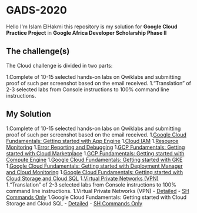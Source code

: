 # GADS-2020

Hello I'm Islam ElHakmi this repository is my solution for **Google Cloud Practice Project** in **Google Africa Developer Scholarship Phase II**

## The challenge(s)

The Cloud challenge is divided in two parts:

1.Complete of 10-15 selected hands-on labs on Qwiklabs and submitting proof of such per screenshot based on the email received.
1.“Translation” of 2-3 selected labs from Console instructions to 100% command line instructions.

## My Solution

1.Complete of 10-15 selected hands-on labs on Qwiklabs and submitting proof of such per screenshot based on the email received.
  1.[Google Cloud Fundamentals: Getting started with App Engine](https://github.com/EslamHiko/GADS-2020/blob/master/proofs/1.PNG)
  1.[Cloud IAM](https://github.com/EslamHiko/GADS-2020/blob/master/proofs/2.PNG)
  1.[Resource Monitoring](https://github.com/EslamHiko/GADS-2020/blob/master/proofs/3.PNG)
  1.[Error Reporting and Debugging](https://github.com/EslamHiko/GADS-2020/blob/master/proofs/4.PNG)
  1.[GCP Fundamentals: Getting started with Cloud Marketplace](https://github.com/EslamHiko/GADS-2020/blob/master/proofs/5.PNG)
  1.[GCP Fundamentals: Getting started with Compute Engine](https://github.com/EslamHiko/GADS-2020/blob/master/proofs/6.PNG)
  1.[Google Cloud Fundamentals: Getting started with GKE](https://github.com/EslamHiko/GADS-2020/blob/master/proofs/7.PNG)
  1.[Google Cloud Fundamentals: Getting started with Deployment Manager and Cloud Monitoring](https://github.com/EslamHiko/GADS-2020/blob/master/proofs/8.PNG)
  1.[Google Cloud Fundamentals: Getting started with Cloud Storage and Cloud SQL](https://github.com/EslamHiko/GADS-2020/blob/master/proofs/9.PNG)
  1.[Virtual Private Networks (VPN)](https://github.com/EslamHiko/GADS-2020/blob/master/proofs/10.PNG)
1.“Translation” of 2-3 selected labs from Console instructions to 100% command line instructions.
  1.Virtual Private Networks (VPN)
    - [Detailed](https://github.com/EslamHiko/GADS-2020/blob/master/translations/vpn.md)
    - [SH Commands Only](https://github.com/EslamHiko/GADS-2020/blob/master/translations/vpn.sh)
  1.Google Cloud Fundamentals: Getting started with Cloud Storage and Cloud SQL
    - [Detailed](https://github.com/EslamHiko/GADS-2020/blob/master/translations/sql.md)
    - [SH Commands Only](https://github.com/EslamHiko/GADS-2020/blob/master/translations/sql.sh)
